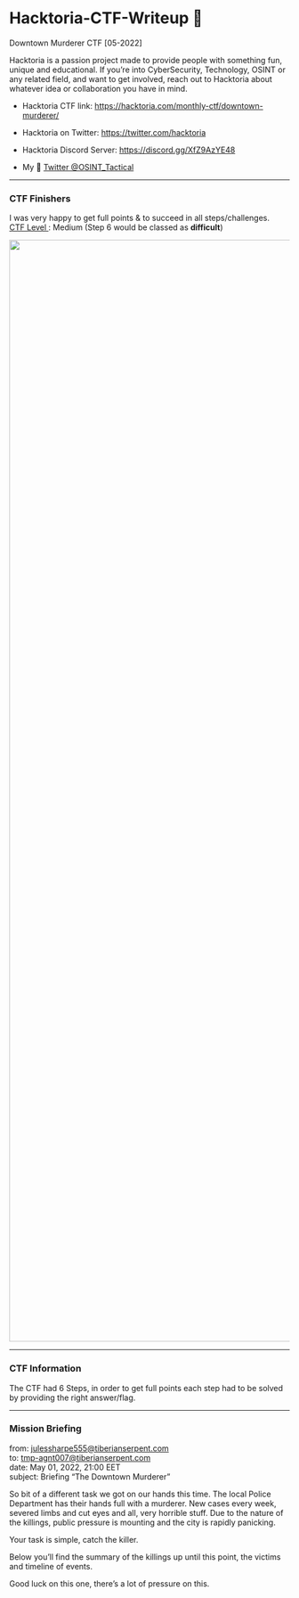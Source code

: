 # Hacktoria-CTF-Writeup 👾
Downtown Murderer CTF [05-2022]

Hacktoria is a passion project made to provide people with something fun, unique and educational. If you’re into CyberSecurity, Technology, OSINT or any related field, and want to get involved, reach out to Hacktoria about whatever idea or collaboration you have in mind.

- Hacktoria CTF link: https://hacktoria.com/monthly-ctf/downtown-murderer/
- Hacktoria on Twitter: https://twitter.com/hacktoria
- Hacktoria Discord Server: https://discord.gg/XfZ9AzYE48

- My 🐥 [Twitter @OSINT_Tactical](https://twitter.com/OSINT_Tactical)

---
### CTF Finishers

I was very happy to get full points & to succeed in all steps/challenges.<br/>
<ins>CTF Level </ins>: Medium (Step 6 would be classed as **difficult**)

<img width="1978" src="https://user-images.githubusercontent.com/104733166/170821733-cec5a27e-c8dd-4323-869a-f444bff5b4b4.png">

---
### CTF Information

The CTF had 6 Steps, in order to get full points each step had to be solved by providing the right answer/flag.


---
### Mission Briefing

from: julessharpe555@tiberianserpent.com<br/>
to: tmp-agnt007@tiberianserpent.com<br/>
date: May 01, 2022, 21:00 EET<br/>
subject: Briefing “The Downtown Murderer”


So bit of a different task we got on our hands this time. The local Police Department has their hands full with a murderer. New cases every week, severed limbs and cut eyes and all, very horrible stuff. Due to the nature of the killings, public pressure is mounting and the city is rapidly panicking.

Your task is simple, catch the killer.

Below you’ll find the summary of the killings up until this point, the victims and timeline of events.

Good luck on this one, there’s a lot of pressure on this.
